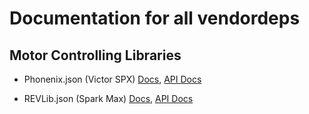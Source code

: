 # Documentation for all vendordeps

## Motor Controlling Libraries
* Phonenix.json (Victor SPX) [Docs](https://v5.docs.ctr-electronics.com/en/stable/),  [API Docs](https://api.ctr-electronics.com/phoenix/release/java/index.html)

* REVLib.json (Spark Max) [Docs](https://docs.revrobotics.com/sparkmax/), [API Docs](https://codedocs.revrobotics.com/java/com/revrobotics/package-summary.html)
